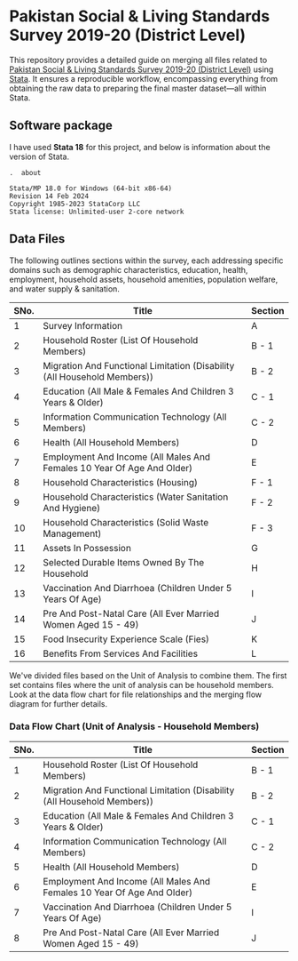 # Pakistan Social & Living Standards Survey 2019-20 (District Level)
This repository provides a detailed guide on merging all files related to [Pakistan Social & Living Standards Survey 2019-20 (District Level)](https://www.pbs.gov.pk/publication/pakistan-social-and-living-standards-measurement-survey-pslm-2019-20-provincial) using [Stata](https://www.stata.com/). It ensures a reproducible workflow, encompassing everything from obtaining the raw data to preparing the final master dataset—all within Stata.

## Software package
I have used **Stata 18** for this project, and below  is information about the version of Stata.
```
.  about

Stata/MP 18.0 for Windows (64-bit x86-64)
Revision 14 Feb 2024
Copyright 1985-2023 StataCorp LLC
Stata license: Unlimited-user 2-core network
```
## Data Files
The following outlines sections within the survey, each addressing specific domains such as demographic characteristics, education, health, employment, household assets, household amenities, population welfare, and water supply & sanitation. 

| SNo. | Title                                                                    | Section |
|------|--------------------------------------------------------------------------|---------|
| 1    | Survey Information                                                       | A       |
| 2    | Household Roster (List Of Household Members)                             | B - 1   |
| 3    | Migration And Functional Limitation (Disability (All Household Members)) | B - 2   |
| 4    | Education (All Male & Females And Children 3 Years & Older)              | C - 1   |
| 5    | Information Communication Technology (All Members)                       | C - 2   |
| 6    | Health (All Household Members)                                           | D       |
| 7    | Employment And Income (All Males And Females 10 Year Of Age And Older)   | E       |
| 8    | Household Characteristics (Housing)                                      | F - 1   |
| 9    | Household Characteristics (Water Sanitation And Hygiene)                 | F - 2   |
| 10   | Household Characteristics (Solid Waste Management)                        | F - 3   |
| 11   | Assets In Possession                                                      | G       |
| 12   | Selected Durable Items Owned By The Household                             | H       |
| 13   | Vaccination And Diarrhoea (Children Under 5 Years Of Age)                 | I       |
| 14   | Pre And Post-Natal Care (All Ever Married Women Aged 15 - 49)             | J       |
| 15   | Food Insecurity Experience Scale (Fies)                                   | K       |
| 16   | Benefits From Services And Facilities                                     | L       |




We've divided files based on the Unit of Analysis to combine them. The first set contains files where the unit of analysis can be household members.  Look at the data flow chart for file relationships and the merging flow diagram for further details. 
### Data Flow Chart (Unit of Analysis - Household Members)

| SNo. | Title                                                                    | Section |
|------|--------------------------------------------------------------------------|---------|
| 1    | Household Roster (List Of Household Members)                             | B - 1   |
| 2    | Migration And Functional Limitation (Disability (All Household Members)) | B - 2   |
| 3    | Education (All Male & Females And Children 3 Years & Older)              | C - 1   |
| 4    | Information Communication Technology (All Members)                       | C - 2   |
| 5    | Health (All Household Members)                                           | D       |
| 6    | Employment And Income (All Males And Females 10 Year Of Age And Older)   | E       |
| 7    | Vaccination And Diarrhoea (Children Under 5 Years Of Age)                | I       |
| 8    | Pre And Post-Natal Care (All Ever Married Women Aged 15 - 49)            | J       |




